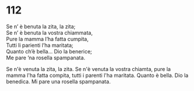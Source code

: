 # 112

Se n’ è benuta la zita, la zita;  
Se n’ è benuta la vostra chiammata,  
Pure la mamma l’ha fatta cumpita,  
Tutti li parienti l’ha maritata;  
Quanto ch’è bella... Dio la benerice;  
Me pare ’na rosella spampanata.

Se n'è venuta la zita, la zita.
Se n'è venuta la vostra chiamta,
pure la mamma l'ha fatta compita,
tutti i parenti l'ha maritata.
Quanto è bella. Dio la benedica.
Mi pare una rosella spampanata.
